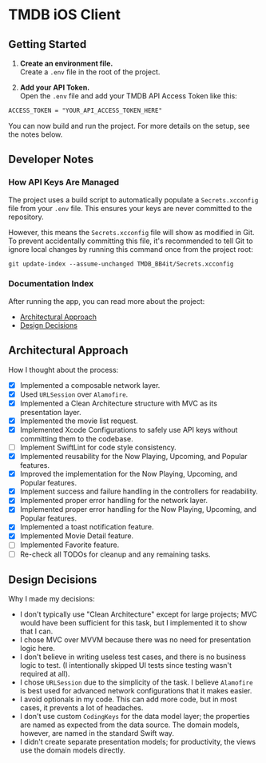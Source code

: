 # TMDB iOS Client

## Getting Started

1.  **Create an environment file.**</br>
    Create a `.env` file in the root of the project.

2.  **Add your API Token.**</br>
    Open the `.env` file and add your TMDB API Access Token like this:

```markdown
ACCESS_TOKEN = "YOUR_API_ACCESS_TOKEN_HERE"
```

You can now build and run the project. For more details on the setup, see the notes below.


## Developer Notes

### How API Keys Are Managed

The project uses a build script to automatically populate a `Secrets.xcconfig` file from your `.env` file. This ensures your keys are never committed to the repository.

However, this means the `Secrets.xcconfig` file will show as modified in Git. To prevent accidentally committing this file, it's recommended to tell Git to ignore local changes by running this command once from the project root:

```shell
git update-index --assume-unchanged TMDB_BB4it/Secrets.xcconfig
```

### Documentation Index

After running the app, you can read more about the project:
-   [Architectural Approach](Architectural-Approach)
-   [Design Decisions](Design-Decisions)

## Architectural Approach

How I thought about the process:

-   [x] Implemented a composable network layer.
-   [x] Used `URLSession` over `Alamofire`.
-   [x] Implemented a Clean Architecture structure with MVC as its presentation layer.
-   [x] Implemented the movie list request.
-   [x] Implemented Xcode Configurations to safely use API keys without committing them to the codebase.
-   [ ] Implement SwiftLint for code style consistency.
-   [x] Implemented reusability for the Now Playing, Upcoming, and Popular features.
-   [x] Improved the implementation for the Now Playing, Upcoming, and Popular features.
-   [x] Implement success and failure handling in the controllers for readability.
-   [x] Implemented proper error handling for the network layer.
-   [x] Implemented proper error handling for the Now Playing, Upcoming, and Popular features.
-   [x] Implemented a toast notification feature.
-   [x] Implemented Movie Detail feature.
-   [ ] Implemented Favorite feature.
-   [ ] Re-check all TODOs for cleanup and any remaining tasks.

## Design Decisions

Why I made my decisions:

-   I don't typically use "Clean Architecture" except for large projects; MVC would have been sufficient for this task, but I implemented it to show that I can.
-   I chose MVC over MVVM because there was no need for presentation logic here.
-   I don't believe in writing useless test cases, and there is no business logic to test. (I intentionally skipped UI tests since testing wasn't required at all).
-   I chose `URLSession` due to the simplicity of the task. I believe `Alamofire` is best used for advanced network configurations that it makes easier.
-   I avoid optionals in my code. This can add more code, but in most cases, it prevents a lot of headaches.
-   I don't use custom `CodingKeys` for the data model layer; the properties are named as expected from the data source. The domain models, however, are named in the standard Swift way.
-   I didn't create separate presentation models; for productivity, the views use the domain models directly.
